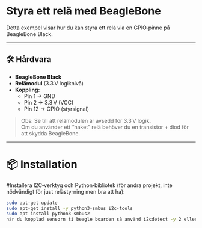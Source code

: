 # Styra ett relä med BeagleBone

Detta exempel visar hur du kan styra ett relä via en GPIO‑pinne på BeagleBone Black.

---

## 🛠️ Hårdvara
- **BeagleBone Black**
- **Relämodul** (3.3 V logiknivå)
- **Koppling:**
  - Pin 1 → GND
  - Pin 2 → 3.3 V (VCC)
  - Pin 12 → GPIO (styrsignal)

> Obs: Se till att relämodulen är avsedd för 3.3 V logik.  
> Om du använder ett “naket” relä behöver du en transistor + diod för att skydda BeagleBone.

---

# 📦 Installation
#Installera I2C‑verktyg och Python‑bibliotek (för andra projekt, inte nödvändigt för just relästyrning men bra att ha):

```bash
sudo apt-get update
sudo apt-get install -y python3-smbus i2c-tools
sudo apt install python3-smbus2
när du kopplad sensorn ti beagle boarden så använd i2cdetect -y 2 eller i2cdetect -y 1. Siffran efter -y är i2c bussen
 
 


